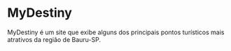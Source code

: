 # MyDestiny
MyDestiny é um site que exibe alguns dos principais pontos turísticos mais atrativos da região de Bauru-SP.

